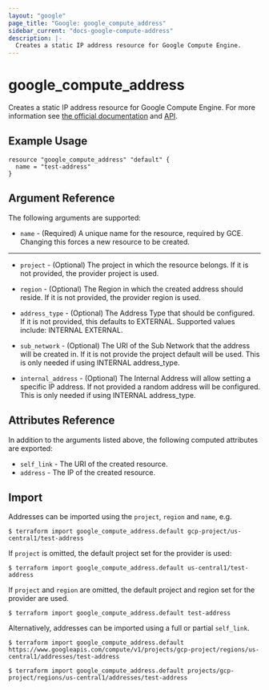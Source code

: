 ```yaml
---
layout: "google"
page_title: "Google: google_compute_address"
sidebar_current: "docs-google-compute-address"
description: |-
  Creates a static IP address resource for Google Compute Engine.
---
```


# google\_compute\_address

Creates a static IP address resource for Google Compute Engine. For more information see
[the official documentation](https://cloud.google.com/compute/docs/instances-and-network) and
[API](https://cloud.google.com/compute/docs/reference/latest/addresses).


## Example Usage

```hcl
resource "google_compute_address" "default" {
  name = "test-address"
}
```

## Argument Reference

The following arguments are supported:

* `name` - (Required) A unique name for the resource, required by GCE.
    Changing this forces a new resource to be created.

- - -

* `project` - (Optional) The project in which the resource belongs. If it
    is not provided, the provider project is used.

* `region` - (Optional) The Region in which the created address should reside.
    If it is not provided, the provider region is used.

* `address_type` - (Optional) The Address Type that should be configured. If it
    is not provided, this defaults to EXTERNAL.
    Supported values include: INTERNAL EXTERNAL.

* `sub_network` - (Optional) The URI of the Sub Network that the address will be created
    in. If it is not provide the project default will be used. This is only needed
    if using INTERNAL address_type.

* `internal_address` - (Optional) The Internal Address will allow setting a
    specific IP address. If not provided a random address will be configured.
    This is only needed if using INTERNAL address_type.

## Attributes Reference

In addition to the arguments listed above, the following computed attributes are
exported:

* `self_link` - The URI of the created resource.
* `address` - The IP of the created resource.

## Import

Addresses can be imported using the `project`, `region` and `name`, e.g.

```
$ terraform import google_compute_address.default gcp-project/us-central1/test-address
```

If `project` is omitted, the default project set for the provider is used:

```
$ terraform import google_compute_address.default us-central1/test-address
```

If `project` and `region` are omitted, the default project and region set for the provider are used.

```
$ terraform import google_compute_address.default test-address
```

Alternatively, addresses can be imported using a full or partial `self_link`.

```
$ terraform import google_compute_address.default https://www.googleapis.com/compute/v1/projects/gcp-project/regions/us-central1/addresses/test-address

$ terraform import google_compute_address.default projects/gcp-project/regions/us-central1/addresses/test-address
```